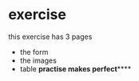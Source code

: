 # exercise
this exercise has 3 pages 
* the form
* the images
* table
********practise makes perfect************
